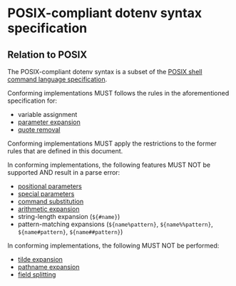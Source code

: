 # POSIX-compliant dotenv syntax specification

## Relation to POSIX

The POSIX-compliant dotenv syntax is a subset of the
[POSIX shell command language specification](https://pubs.opengroup.org/onlinepubs/9699919799/utilities/V3_chap02.html).

Conforming implementations MUST follows the rules in the aforementioned specification for:
* variable assignment
* [parameter expansion](https://pubs.opengroup.org/onlinepubs/9699919799/utilities/V3_chap02.html#tag_18_06_02)
* [quote removal](https://pubs.opengroup.org/onlinepubs/9699919799/utilities/V3_chap02.html#tag_18_06_07)

Conforming implementations MUST apply the restrictions to the former rules that are defined in this document.

In conforming implementations, the following features
MUST NOT be supported AND result in a parse error:
* [positional parameters](https://pubs.opengroup.org/onlinepubs/9699919799/utilities/V3_chap02.html#tag_18_05_01)
* [special parameters](https://pubs.opengroup.org/onlinepubs/9699919799/utilities/V3_chap02.html#tag_18_05_02)
* [command substitution](https://pubs.opengroup.org/onlinepubs/9699919799/utilities/V3_chap02.html#tag_18_06_03)
* [arithmetic expansion](https://pubs.opengroup.org/onlinepubs/9699919799/utilities/V3_chap02.html#tag_18_06_04)
* string-length expansion (`${#name}`)
* pattern-matching expansions (`${name%pattern}`, `${name%%pattern}`, `${name#pattern}`, `${name##pattern}`)

In conforming implementations, the following MUST NOT be performed:
* [tilde expansion](https://pubs.opengroup.org/onlinepubs/9699919799/utilities/V3_chap02.html#tag_18_06_01)
* [pathname expansion](https://pubs.opengroup.org/onlinepubs/9699919799/utilities/V3_chap02.html#tag_18_06_06)
* [field splitting](https://pubs.opengroup.org/onlinepubs/9699919799/utilities/V3_chap02.html#tag_18_06_05)

